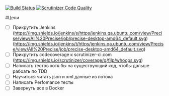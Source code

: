 [![Build Status](https://travis-ci.org/cmygeHm/ExampleCode.svg?branch=master)](https://travis-ci.org/cmygeHm/ExampleCode)
[![Scrutinizer Code Quality](https://scrutinizer-ci.com/g/cmygeHm/ExampleCode/badges/quality-score.png?b=master)](https://scrutinizer-ci.com/g/cmygeHm/ExampleCode/?branch=master)


#Цели
- [ ] Прикрутить Jenkins (https://img.shields.io/jenkins/s/https/jenkins.qa.ubuntu.com/view/Precise/view/All%20Precise/job/precise-desktop-amd64_default.svg) (https://img.shields.io/jenkins/t/https/jenkins.qa.ubuntu.com/view/Precise/view/All%20Precise/job/precise-desktop-amd64_default.svg)
- [ ] Прикрутить codecoverage к scrutinizer-ci.com (https://img.shields.io/scrutinizer/coverage/g/filp/whoops.svg)
- [ ] Написать тестов хотя бы на существующий код, чтобы дальше рабоать по TDD
- [ ] Научиться читать json и xml данные из потока
- [ ] Написать Perfomance тесты
- [ ] Завернуть все в Docker
